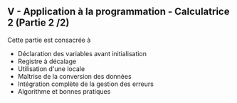 <h2 dir="auto" id="h_5135321981891655104568876"><strong>V - Application &agrave; la programmation - Calculatrice 2 (Partie 2 /2)</strong></h2>
<p dir="auto">Cette partie est consacr&eacute;e &agrave;</p>
<ul dir="auto">
<li>D&eacute;claration des variables avant initialisation</li>
<li>Registre &agrave; d&eacute;calage</li>
<li>Utilisation d'une locale</li>
<li>Ma&icirc;trise de la conversion des donn&eacute;es</li>
<li>Int&eacute;gration compl&egrave;te de la gestion des erreurs</li>
<li>Algorithme et bonnes pratiques</li>
</ul>
